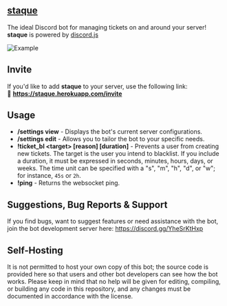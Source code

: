 
## [staque](https://staque.herokuapp.com/)

The ideal Discord bot for managing tickets on and around your server! **staque** is powered by [discord.js](https://discord.js.org/#/)

![Example](https://imgur.com/a/ccsSuW8)

## Invite
If you'd like to add **staque** to your server, use the following link:<br>
🔗 **https://staque.herokuapp.com/invite**

## Usage
* **/settings view** - Displays the bot's current server configurations.
* **/settings edit** - Allows you to tailor the bot to your specific needs.
* **!ticket_bl \<target> [reason] [duration]** - Prevents a user from creating new tickets. The target is the user you intend to blacklist. If you include a duration, it must be expressed in seconds, minutes, hours, days, or weeks. The time unit can be specified with a "s", "m", "h", "d", or "w"; for instance, `45s` or `2h`. 
* **!ping** - Returns the websocket ping.


## Suggestions, Bug Reports & Support
If you find bugs, want to suggest features or need assistance with the bot, join the bot development server here: https://discord.gg/YheSrKtHxp

## Self-Hosting
It is not permitted to host your own copy of this bot; the source code is provided here so that users and other bot developers can see how the bot works. Please keep in mind that no help will be given for editing, compiling, or building any code in this repository, and any changes must be documented in accordance with the license.
